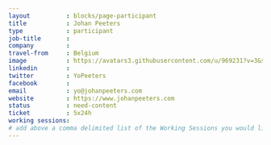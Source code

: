 ```yaml
---
layout          : blocks/page-participant
title           : Johan Peeters
type            : participant
job-title       :
company         :
travel-from     : Belgium
image           : https://avatars3.githubusercontent.com/u/969231?v=3&s=200
linkedin        :
twitter         : YoPeeters
facebook        :
email           : yo@johanpeeters.com
website         : https://www.johanpeeters.com
status          : need-content
ticket          : 5x24h
working sessions:
# add above a comma delimited list of the Working Sessions you would like to attend (use the session's title)
---
```

